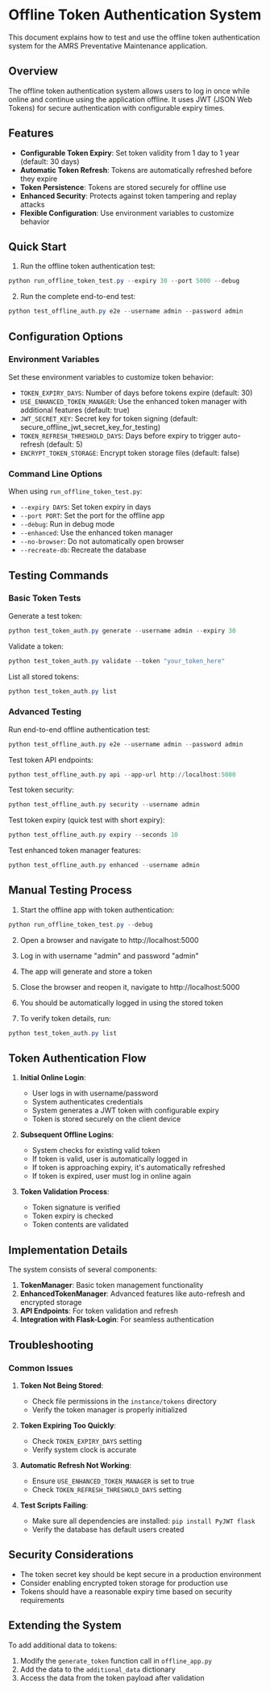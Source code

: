 # Offline Token Authentication System

This document explains how to test and use the offline token authentication system for the AMRS Preventative Maintenance application.

## Overview

The offline token authentication system allows users to log in once while online and continue using the application offline. It uses JWT (JSON Web Tokens) for secure authentication with configurable expiry times.

## Features

- **Configurable Token Expiry**: Set token validity from 1 day to 1 year (default: 30 days)
- **Automatic Token Refresh**: Tokens are automatically refreshed before they expire
- **Token Persistence**: Tokens are stored securely for offline use
- **Enhanced Security**: Protects against token tampering and replay attacks
- **Flexible Configuration**: Use environment variables to customize behavior

## Quick Start

1. Run the offline token authentication test:

```powershell
python run_offline_token_test.py --expiry 30 --port 5000 --debug
```

2. Run the complete end-to-end test:

```powershell
python test_offline_auth.py e2e --username admin --password admin
```

## Configuration Options

### Environment Variables

Set these environment variables to customize token behavior:

- `TOKEN_EXPIRY_DAYS`: Number of days before tokens expire (default: 30)
- `USE_ENHANCED_TOKEN_MANAGER`: Use the enhanced token manager with additional features (default: true)
- `JWT_SECRET_KEY`: Secret key for token signing (default: secure_offline_jwt_secret_key_for_testing)
- `TOKEN_REFRESH_THRESHOLD_DAYS`: Days before expiry to trigger auto-refresh (default: 5)
- `ENCRYPT_TOKEN_STORAGE`: Encrypt token storage files (default: false)

### Command Line Options

When using `run_offline_token_test.py`:

- `--expiry DAYS`: Set token expiry in days
- `--port PORT`: Set the port for the offline app
- `--debug`: Run in debug mode
- `--enhanced`: Use the enhanced token manager
- `--no-browser`: Do not automatically open browser
- `--recreate-db`: Recreate the database

## Testing Commands

### Basic Token Tests

Generate a test token:

```powershell
python test_token_auth.py generate --username admin --expiry 30
```

Validate a token:

```powershell
python test_token_auth.py validate --token "your_token_here"
```

List all stored tokens:

```powershell
python test_token_auth.py list
```

### Advanced Testing

Run end-to-end offline authentication test:

```powershell
python test_offline_auth.py e2e --username admin --password admin
```

Test token API endpoints:

```powershell
python test_offline_auth.py api --app-url http://localhost:5000
```

Test token security:

```powershell
python test_offline_auth.py security --username admin
```

Test token expiry (quick test with short expiry):

```powershell
python test_offline_auth.py expiry --seconds 10
```

Test enhanced token manager features:

```powershell
python test_offline_auth.py enhanced --username admin
```

## Manual Testing Process

1. Start the offline app with token authentication:

```powershell
python run_offline_token_test.py --debug
```

2. Open a browser and navigate to http://localhost:5000

3. Log in with username "admin" and password "admin"

4. The app will generate and store a token

5. Close the browser and reopen it, navigate to http://localhost:5000

6. You should be automatically logged in using the stored token

7. To verify token details, run:

```powershell
python test_token_auth.py list
```

## Token Authentication Flow

1. **Initial Online Login**:
   - User logs in with username/password
   - System authenticates credentials
   - System generates a JWT token with configurable expiry
   - Token is stored securely on the client device

2. **Subsequent Offline Logins**:
   - System checks for existing valid token
   - If token is valid, user is automatically logged in
   - If token is approaching expiry, it's automatically refreshed
   - If token is expired, user must log in online again

3. **Token Validation Process**:
   - Token signature is verified
   - Token expiry is checked
   - Token contents are validated

## Implementation Details

The system consists of several components:

1. **TokenManager**: Basic token management functionality
2. **EnhancedTokenManager**: Advanced features like auto-refresh and encrypted storage
3. **API Endpoints**: For token validation and refresh
4. **Integration with Flask-Login**: For seamless authentication

## Troubleshooting

### Common Issues

1. **Token Not Being Stored**:
   - Check file permissions in the `instance/tokens` directory
   - Verify the token manager is properly initialized

2. **Token Expiring Too Quickly**:
   - Check `TOKEN_EXPIRY_DAYS` setting
   - Verify system clock is accurate

3. **Automatic Refresh Not Working**:
   - Ensure `USE_ENHANCED_TOKEN_MANAGER` is set to true
   - Check `TOKEN_REFRESH_THRESHOLD_DAYS` setting

4. **Test Scripts Failing**:
   - Make sure all dependencies are installed: `pip install PyJWT flask`
   - Verify the database has default users created

## Security Considerations

- The token secret key should be kept secure in a production environment
- Consider enabling encrypted token storage for production use
- Tokens should have a reasonable expiry time based on security requirements

## Extending the System

To add additional data to tokens:

1. Modify the `generate_token` function call in `offline_app.py`
2. Add the data to the `additional_data` dictionary
3. Access the data from the token payload after validation
